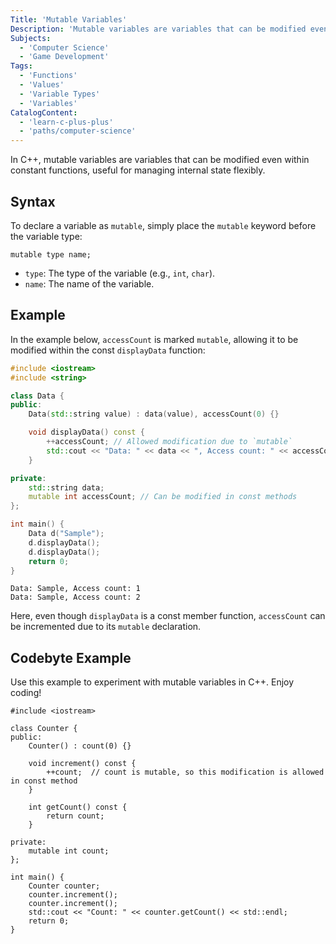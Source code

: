 ```yaml
---
Title: 'Mutable Variables'
Description: 'Mutable variables are variables that can be modified even within constant functions.'
Subjects:
  - 'Computer Science'
  - 'Game Development'
Tags:
  - 'Functions'
  - 'Values'
  - 'Variable Types'
  - 'Variables'
CatalogContent:
  - 'learn-c-plus-plus'
  - 'paths/computer-science'
---
```


In C++, mutable variables are variables that can be modified even within constant functions, useful for managing internal state flexibly.

## Syntax

To declare a variable as `mutable`, simply place the `mutable` keyword before the variable type:

```pseudo
mutable type name;
```

- `type`: The type of the variable (e.g., `int`, `char`).
- `name`: The name of the variable.

## Example

In the example below, `accessCount` is marked `mutable`, allowing it to be modified within the const `displayData` function:

```cpp
#include <iostream>
#include <string>

class Data {
public:
    Data(std::string value) : data(value), accessCount(0) {}

    void displayData() const {
        ++accessCount; // Allowed modification due to `mutable`
        std::cout << "Data: " << data << ", Access count: " << accessCount << std::endl;
    }

private:
    std::string data;
    mutable int accessCount; // Can be modified in const methods
};

int main() {
    Data d("Sample");
    d.displayData();
    d.displayData();
    return 0;
}
```

```shell
Data: Sample, Access count: 1
Data: Sample, Access count: 2
```

Here, even though `displayData` is a const member function, `accessCount` can be incremented due to its `mutable` declaration.

## Codebyte Example

Use this example to experiment with mutable variables in C++. Enjoy coding!

```codebyte/cpp
#include <iostream>

class Counter {
public:
    Counter() : count(0) {}

    void increment() const {
        ++count;  // count is mutable, so this modification is allowed in const method
    }

    int getCount() const {
        return count;
    }

private:
    mutable int count;
};

int main() {
    Counter counter;
    counter.increment();
    counter.increment();
    std::cout << "Count: " << counter.getCount() << std::endl;
    return 0;
}
```
